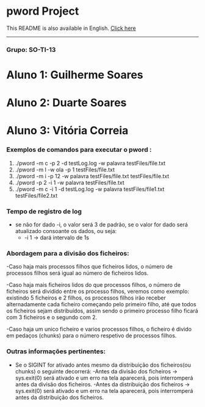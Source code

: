 # pword Project

This README is also available in English. [Click here](README.md)

---
### Grupo: SO-TI-13
# Aluno 1: Guilherme Soares 
# Aluno 2: Duarte Soares 
# Aluno 3: Vitória Correia 

### Exemplos de comandos para executar o pword :
1) ./pword -m c -p 2 -d testLog.log -w palavra testFiles/file.txt 
2) ./pword -m l -w ola -p 1 testFiles/file.txt 
3) ./pword -m i -p 12 -w palavra testFiles/file.txt testFiles/file.txt
4) ./pword -p 2 -i 1 -w palavra testFiles/file.txt 
5) ./pword -m c -i 1 -d testLog.log  -w palavra testFiles/file1.txt testFiles/file2.txt

### Tempo de registro de log
- se não for dado -i, o valor será 3 de padrão, se o valor for dado será atualizado consoante os dados, ou seja:
  - -i 1 -> dará intervalo de 1s

### Abordagem para a divisão dos ficheiros:
-Caso haja mais processos filhos que ficheiros lidos,
 o número de processos filhos será igual ao número de ficheiros lidos.


-Caso haja mais ficheiros lidos do que processos filhos,
 o número de ficheiros será dividido entre os processo filhos, veremos como exemplo:
 existindo 5 ficheiros e 2 filhos, os processos filhos irão receber alternadamente cada ficheiro
 começando pelo primeiro filho, até que todos os ficheiros sejam distribuídos, assim
 sendo o primeiro processo filho ficará com 3 ficheiros e o segundo com 2.


-Caso haja um unico ficheiro e varios processos filhos,
 o ficheiro é divido em pedaços (chunks) para o número respetivo de processos filhos.

 
### Outras informações pertinentes:
- Se o SIGINT for ativado antes mesmo da distribuição dos ficheiros(ou chunks) o seguinte decorrerá:
	-Antes da divisão dos ficheiros -> sys.exit(0) será ativado e um erro na tela aparecerá, pois interromperá antes da divisão dos ficheiros.
	-Antes da distribuição dos ficheiros -> sys.exit(0) será ativado e um erro na tela aparecerá, pois interromperá antes da distribuição dos ficheiros.
